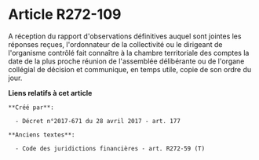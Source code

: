 # Article R272-109

A réception du rapport d'observations définitives auquel sont jointes les réponses reçues, l'ordonnateur de la collectivité
ou le dirigeant de l'organisme contrôlé fait connaître à la chambre territoriale des comptes la date de la plus proche
réunion de l'assemblée délibérante ou de l'organe collégial de décision et communique, en temps utile, copie de son ordre du
jour.

**Liens relatifs à cet article**

	**Créé par**:

	  - Décret n°2017-671 du 28 avril 2017 - art. 177

	**Anciens textes**:

	  - Code des juridictions financières - art. R272-59 (T)
